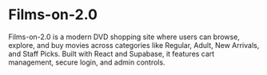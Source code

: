 # Films-on-2.0
Films-on-2.0 is a modern DVD shopping site where users can browse, explore, and buy movies across categories like Regular, Adult, New Arrivals, and Staff Picks. Built with React and Supabase, it features cart management, secure login, and admin controls.
